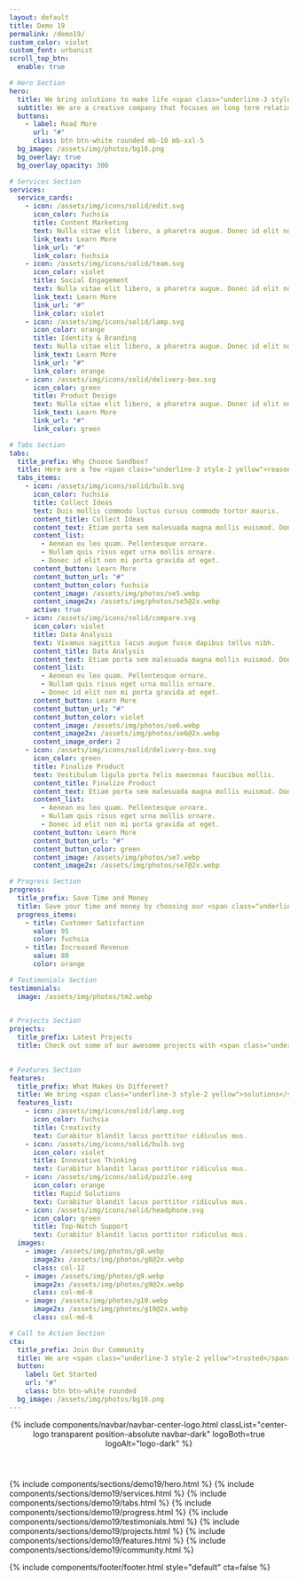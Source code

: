 ```yaml
---
layout: default
title: Demo 19
permalink: /demo19/
custom_color: violet
custom_font: urbanist
scroll_top_btn:
  enable: true 

# Hero Section
hero:
  title: We bring solutions to make life <span class="underline-3 style-2 yellow">easier</span>
  subtitle: We are a creative company that focuses on long term relationships with customers.
  buttons:
    - label: Read More
      url: "#"
      class: btn btn-white rounded mb-10 mb-xxl-5
  bg_image: /assets/img/photos/bg16.png
  bg_overlay: true
  bg_overlay_opacity: 300

# Services Section
services:
  service_cards:
    - icon: /assets/img/icons/solid/edit.svg
      icon_color: fuchsia
      title: Content Marketing
      text: Nulla vitae elit libero, a pharetra augue. Donec id elit non mi porta gravida at eget metus cras justo.
      link_text: Learn More
      link_url: "#"
      link_color: fuchsia
    - icon: /assets/img/icons/solid/team.svg
      icon_color: violet
      title: Social Engagement
      text: Nulla vitae elit libero, a pharetra augue. Donec id elit non mi porta gravida at eget metus cras justo.
      link_text: Learn More
      link_url: "#"
      link_color: violet
    - icon: /assets/img/icons/solid/lamp.svg
      icon_color: orange
      title: Identity & Branding
      text: Nulla vitae elit libero, a pharetra augue. Donec id elit non mi porta gravida at eget metus cras justo.
      link_text: Learn More
      link_url: "#"
      link_color: orange
    - icon: /assets/img/icons/solid/delivery-box.svg
      icon_color: green
      title: Product Design
      text: Nulla vitae elit libero, a pharetra augue. Donec id elit non mi porta gravida at eget metus cras justo.
      link_text: Learn More
      link_url: "#"
      link_color: green

# Tabs Section
tabs:
  title_prefix: Why Choose Sandbox?
  title: Here are a few <span class="underline-3 style-2 yellow">reasons</span> why our customers choose Sandbox.
  tabs_items:
    - icon: /assets/img/icons/solid/bulb.svg
      icon_color: fuchsia
      title: Collect Ideas
      text: Duis mollis commodo luctus cursus commodo tortor mauris.
      content_title: Collect Ideas
      content_text: Etiam porta sem malesuada magna mollis euismod. Donec ullamcorper nulla non metus auctor fringilla. Morbi leo risus, porta ac consectetur ac, vestibulum at eros. Fusce dapibus, tellus ac cursus commodo, tortor mauris condimentum nibh, ut fermentum massa justo sit amet risus. Nullam quis risus eget urna.
      content_list:
        - Aenean eu leo quam. Pellentesque ornare.
        - Nullam quis risus eget urna mollis ornare.
        - Donec id elit non mi porta gravida at eget.
      content_button: Learn More
      content_button_url: "#"
      content_button_color: fuchsia
      content_image: /assets/img/photos/se5.webp
      content_image2x: /assets/img/photos/se5@2x.webp
      active: true
    - icon: /assets/img/icons/solid/compare.svg
      icon_color: violet
      title: Data Analysis
      text: Vivamus sagittis lacus augue fusce dapibus tellus nibh.
      content_title: Data Analysis
      content_text: Etiam porta sem malesuada magna mollis euismod. Donec ullamcorper nulla non metus auctor fringilla. Morbi leo risus, porta ac consectetur ac, vestibulum at eros. Fusce dapibus, tellus ac cursus commodo, tortor mauris condimentum nibh, ut fermentum massa justo sit amet risus. Nullam quis risus eget urna.
      content_list:
        - Aenean eu leo quam. Pellentesque ornare.
        - Nullam quis risus eget urna mollis ornare.
        - Donec id elit non mi porta gravida at eget.
      content_button: Learn More
      content_button_url: "#"
      content_button_color: violet
      content_image: /assets/img/photos/se6.webp
      content_image2x: /assets/img/photos/se6@2x.webp
      content_image_order: 2
    - icon: /assets/img/icons/solid/delivery-box.svg
      icon_color: green
      title: Finalize Product
      text: Vestibulum ligula porta felis maecenas faucibus mollis.
      content_title: Finalize Product
      content_text: Etiam porta sem malesuada magna mollis euismod. Donec ullamcorper nulla non metus auctor fringilla. Morbi leo risus, porta ac consectetur ac, vestibulum at eros. Fusce dapibus, tellus ac cursus commodo, tortor mauris condimentum nibh, ut fermentum massa justo sit amet risus. Nullam quis risus eget urna.
      content_list:
        - Aenean eu leo quam. Pellentesque ornare.
        - Nullam quis risus eget urna mollis ornare.
        - Donec id elit non mi porta gravida at eget.
      content_button: Learn More
      content_button_url: "#"
      content_button_color: green
      content_image: /assets/img/photos/se7.webp
      content_image2x: /assets/img/photos/se7@2x.webp

# Progress Section
progress:
  title_prefix: Save Time and Money
  title: Save your time and money by choosing our <span class="underline-3 style-2 yellow">professional</span> team.
  progress_items:
    - title: Customer Satisfaction
      value: 95
      color: fuchsia
    - title: Increased Revenue
      value: 80
      color: orange

# Testimonials Section
testimonials:
  image: /assets/img/photos/tm2.webp
 

# Projects Section
projects:
  title_prefix: Latest Projects
  title: Check out some of our awesome projects with <span class="underline-3 style-2 yellow">creative</span> ideas and great design.
  

# Features Section
features:
  title_prefix: What Makes Us Different?
  title: We bring <span class="underline-3 style-2 yellow">solutions</span> to make life easier for our customers.
  features_list:
    - icon: /assets/img/icons/solid/lamp.svg
      icon_color: fuchsia
      title: Creativity
      text: Curabitur blandit lacus porttitor ridiculus mus.
    - icon: /assets/img/icons/solid/bulb.svg
      icon_color: violet
      title: Innovative Thinking
      text: Curabitur blandit lacus porttitor ridiculus mus.
    - icon: /assets/img/icons/solid/puzzle.svg
      icon_color: orange
      title: Rapid Solutions
      text: Curabitur blandit lacus porttitor ridiculus mus.
    - icon: /assets/img/icons/solid/headphone.svg
      icon_color: green
      title: Top-Notch Support
      text: Curabitur blandit lacus porttitor ridiculus mus.
  images:
    - image: /assets/img/photos/g8.webp
      image2x: /assets/img/photos/g8@2x.webp
      class: col-12
    - image: /assets/img/photos/g9.webp
      image2x: /assets/img/photos/g9@2x.webp
      class: col-md-6
    - image: /assets/img/photos/g10.webp
      image2x: /assets/img/photos/g10@2x.webp
      class: col-md-6

# Call to Action Section
cta:
  title_prefix: Join Our Community
  title: We are <span class="underline-3 style-2 yellow">trusted</span> by over 5000+ clients. Join them now and grow your business.
  button:
    label: Get Started
    url: "#"
    class: btn btn-white rounded
  bg_image: /assets/img/photos/bg16.png
---
```

<div class="content-wrapper">
<header class="wrapper bg-soft-primary">
{% include components/navbar/navbar-center-logo.html 
    classList="center-logo transparent position-absolute navbar-dark"
    logoBoth=true
    logoAlt="logo-dark"
%}
</header>
<!-- /header --> 

{% include components/sections/demo19/hero.html %}
{% include components/sections/demo19/services.html %}
{% include components/sections/demo19/tabs.html %}
{% include components/sections/demo19/progress.html %}
{% include components/sections/demo19/testimonials.html %}
{% include components/sections/demo19/projects.html %}
{% include components/sections/demo19/features.html %}
{% include components/sections/demo19/community.html %}

</div>
{% include components/footer/footer.html 
  style="default" 
  cta=false
%}
